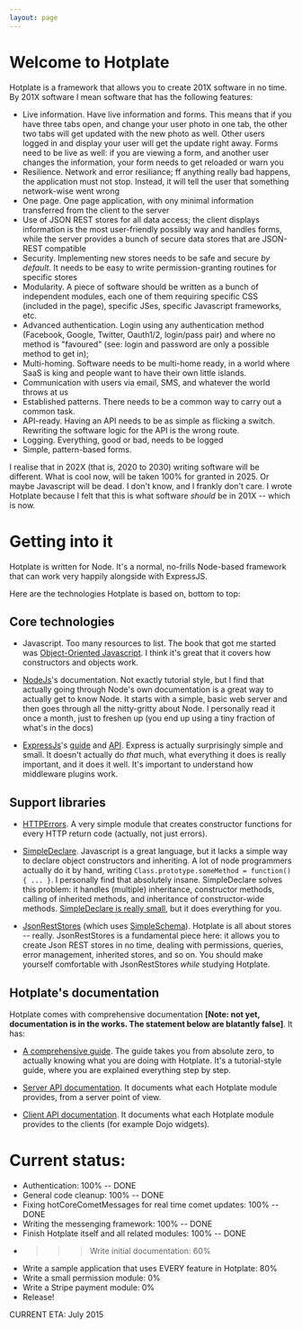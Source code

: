 ```yaml
---
layout: page
---
```


Welcome to Hotplate
===================

Hotplate is a framework that allows you to create 201X software in no time.
By 201X software I mean software that has the following features:


* Live information. Have live information and forms. This means that if you have three tabs open, and change your user photo in one tab, the other two tabs will get updated with the new photo as well. Other users logged in and display your user will get the update right away. Forms need to be live as well: if you are viewing a form, and another user changes the information, your form needs to get reloaded or warn you
* Resilience. Network and error resiliance; ff anything really bad happens, the application must not stop. Instead, it will tell the user that something network-wise went wrong
* One page. One page application, with ony minimal information transferred from the client to the server
* Use of JSON REST stores for all data access; the client displays information is the most user-friendly possibly way and handles forms, while the server  provides a bunch of secure data stores that are JSON-REST compatible 
* Security. Implementing new stores needs to be safe and secure _by default_. It needs to be easy to write permission-granting routines for specific stores
* Modularity. A piece of software should be written as a bunch of independent modules, each one of them requiring specific CSS (included in the page), specific JSes, specific Javascript frameworks, etc.
* Advanced authentication. Login using any authentication method (Facebook, Google, Twitter, Oauth1/2, login/pass pair) and where no method is "favoured" (see: login and password are only a possible method to get in);
* Multi-homing. Software needs to be multi-home ready, in a world where SaaS is king and people want to have their own little islands.
* Communication with users via email, SMS,  and whatever the world throws at us
* Established patterns. There needs to be a common way to carry out a common task.
* API-ready. Having an API needs to be as simple as flicking a switch. Rewriting the software logic for the API is the wrong route.
* Logging. Everything, good or bad, needs to be logged
* Simple, pattern-based forms.

I realise that in 202X (that is, 2020 to 2030) writing software will be different. What is cool now, will be taken 100% for granted in 2025. Or maybe Javascript will be dead. I don't know, and I frankly don't care. I wrote Hotplate because I felt that this is what software _should_ be in 201X -- which is now.

# Getting into it

Hotplate is written for Node. It's a normal, no-frills Node-based framework that can work very happily alongside with ExpressJS.

Here are the technologies Hotplate is based on, bottom to top:

## Core technologies

* Javascript. Too many resources to list. The book that got me started was [Object-Oriented Javascript](http://www.amazon.com/dp/1847194141). I think it's great that it covers how constructors and objects work.

* [NodeJs](http://nodejs.org/api/all.html)'s documentation. Not exactly tutorial style, but I find that actually going through Node's own documentation is a great way to actually get to know Node. It starts with a simple, basic web server and then goes through all the nitty-gritty about Node. I personally read it once a month, just to freshen up (you end up using a tiny fraction of what's in the docs)

* [ExpressJs](http://expressjs.com/)'s [guide](http://expressjs.com/guide.html) and [API](http://expressjs.com/api.html). Express is actually surprisingly simple and small. It doesn't actually do *that* much, what everything it does is really important, and it does it well. It's important to understand how middleware plugins work.

## Support libraries

* [HTTPErrors](https://github.com/mercmobily/HTTPErrors). A very simple module that creates constructor functions for every HTTP return code (actually, not just errors).

* [SimpleDeclare](https://github.com/mercmobily/simpleDeclare). Javascript is a great language, but it lacks a simple way to declare object constructors and inheriting. A lot of node programmers actually do it by hand, writing `Class.prototype.someMethod = function(){ ... }`. I personally find that absolutely insane. SimpleDeclare solves this problem: it handles (multiple) inheritance, constructor methods, calling of inherited methods, and inheritance of constructor-wide methods. [SimpleDeclare is really small](https://github.com/mercmobily/simpleDeclare/blob/master/declare.js), but it does everything for you.

* [JsonRestStores](https://github.com/mercmobily/JsonRestStores) (which uses [SimpleSchema](https://github.com/mercmobily/SimpleSchema)). Hotplate is all about stores -- really. JsonRestStores is a fundamental piece here: it allows you to create Json REST stores in no time, dealing with permissions, queries, error management, inherited stores, and so on. You should make yourself comfortable with JsonRestStores _while_ studying Hotplate.


## Hotplate's documentation

Hotplate comes with comprehensive documentation **[Note: not yet, documentation is in the works. The statement below are blatantly false]**. It has:

* [A comprehensive guide](http://www.hotplatejs.com/guide.html). The guide takes you from absolute zero, to actually knowing what you are doing with Hotplate. It's a tutorial-style guide, where you are explained everything step by step.

* [Server API documentation](http://www.hotplatejs.com/serverAPI/index.html). It documents what each Hotplate module provides, from a server point of view.

* [Client API documentation](http://www.hotplatejs.com/clientAPI/index.html). It documents what each Hotplate module provides to the clients (for example Dojo widgets).


# Current status:

* Authentication: 100% -- DONE
* General code cleanup: 100% -- DONE
* Fixing hotCoreCometMessages for real time comet updates: 100% -- DONE
* Writing the messenging framework: 100% -- DONE
* Finish Hotplate itself and all related modules: 100% -- DONE
* >>> Write initial documentation: 60%
* Write a sample application that uses EVERY feature in Hotplate: 80%
* Write a small permission module: 0%
* Write a Stripe payment module: 0%
* Release!

CURRENT ETA: July 2015
